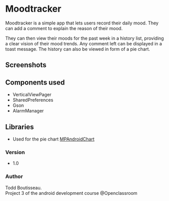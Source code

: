 # Moodtracker
Moodtracker is a simple app that lets users record their daily mood. They can add a comment to
explain the reason of their mood.

They can then view their moods for the past week in a history list, providing a clear vision of their mood trends. Any comment left can be displayed in a toast message. The history can also be viewed in form of a pie chart.

## Screenshots

## Components used

- VerticalViewPager
- SharedPreferences
- Gson
- AlarmManager

## Libraries

- Used for the pie chart [MPAndroidChart](https://github.com/PhilJay/MPAndroidChart)

### Version

- 1.0

### Author

Todd Boutisseau.<br>
Project 3 of the android development course @Openclassroom
